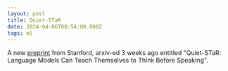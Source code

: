 ```yaml
---
layout: post
title: Quiet-STaR
date: 2024-04-06T08:54:00.000Z
tags: ml
---
```

A new [preprint](http://arxiv.org/abs/2403.09629) from Stanford, arxiv-ed 3 weeks ago entitled "Quiet-STaR: Language Models Can Teach Themselves to Think Before Speaking".
